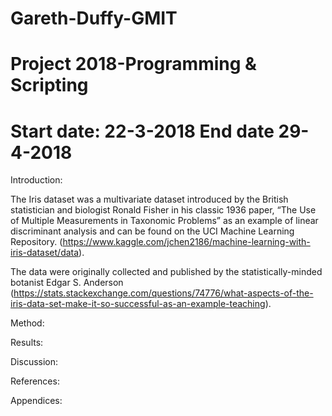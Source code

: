 # Gareth-Duffy-GMIT
# Project 2018-Programming & Scripting
# Start date: 22-3-2018 End date 29-4-2018

Introduction:

The Iris dataset was a multivariate dataset introduced by the British statistician and biologist Ronald Fisher in his classic 1936 paper, “The Use of Multiple Measurements in Taxonomic Problems” as an example of linear discriminant analysis and can be found on the UCI Machine Learning Repository. (https://www.kaggle.com/jchen2186/machine-learning-with-iris-dataset/data). 

The data were originally collected and published by the statistically-minded botanist Edgar S. Anderson (https://stats.stackexchange.com/questions/74776/what-aspects-of-the-iris-data-set-make-it-so-successful-as-an-example-teaching). 


Method:

Results:

Discussion:

References: 

Appendices:
